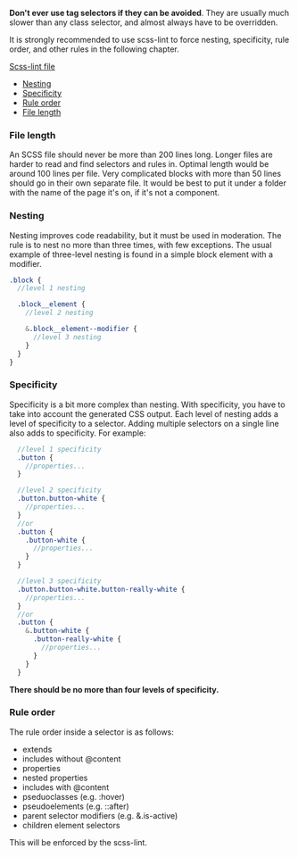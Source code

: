 **Don't ever use tag selectors if they can be avoided**. They are usually much slower than any class selector, and almost always have to be overridden.

It is strongly recommended to use scss-lint to force nesting, specificity, rule order, and other rules in the following chapter.

[Scss-lint file](https://github.com/infinum/dotfiles/blob/master/code-linters/scss-lint.yml)

* [Nesting](#nesting)
* [Specificity](#specificity)
* [Rule order](#ruleOrder)
* [File length](#fileLength)

<a name="fileLength"></a>
### File length

An SCSS file should never be more than 200 lines long. Longer files are harder to read and find selectors and rules in. Optimal length would be around 100
lines per file. Very complicated blocks with more than 50 lines should go in their own separate file. It would be best to put it under a folder with the name of the page it's on,
if it's not a component.

<a name="nesting"></a>
### Nesting

Nesting improves code readability, but it must be used in moderation. The rule is to nest no more than three times, with few exceptions.
The usual example of three-level nesting is found in a simple block element with a modifier.

```scss
.block {
  //level 1 nesting

  .block__element {
    //level 2 nesting

    &.block__element--modifier {
      //level 3 nesting
    }
  }
}
```

<a name="specificity"></a>

### Specificity

Specificity is a bit more complex than nesting. With specificity, you have to take into account the generated CSS output. Each level of nesting adds a level of specificity to a selector. Adding multiple selectors on a single line also adds to specificity. For example:

```scss
  //level 1 specificity
  .button {
    //properties...
  }

  //level 2 specificity
  .button.button-white {
    //properties...
  }
  //or
  .button {
    .button-white {
      //properties...
    }
  }

  //level 3 specificity
  .button.button-white.button-really-white {
    //properties...
  }
  //or
  .button {
    &.button-white {
      .button-really-white {
        //properties...
      }
    }
  }
```

**There should be no more than four levels of specificity.**

<a name="ruleOrder"></a>
### Rule order

The rule order inside a selector is as follows:

* extends
* includes without @content
* properties
* nested properties
* includes with @content
* pseduoclasses (e.g. :hover)
* pseudoelements (e.g. ::after)
* parent selector modifiers (e.g. &.is-active)
* children element selectors

This will be enforced by the scss-lint.
